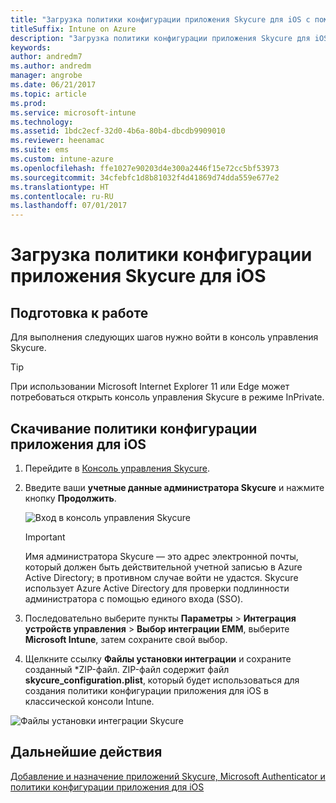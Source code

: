 ```yaml
---
title: "Загрузка политики конфигурации приложения Skycure для iOS с помощью Intune"
titleSuffix: Intune on Azure
description: "Загрузка политики конфигурации приложения Skycure для iOS с помощью Intune."
keywords: 
author: andredm7
ms.author: andredm
manager: angrobe
ms.date: 06/21/2017
ms.topic: article
ms.prod: 
ms.service: microsoft-intune
ms.technology: 
ms.assetid: 1bdc2ecf-32d0-4b6a-80b4-dbcdb9909010
ms.reviewer: heenamac
ms.suite: ems
ms.custom: intune-azure
ms.openlocfilehash: ffe1027e90203d4e300a2446f15e72cc5bf53973
ms.sourcegitcommit: 34cfebfc1d8b81032f4d41869d74dda559e677e2
ms.translationtype: HT
ms.contentlocale: ru-RU
ms.lasthandoff: 07/01/2017
---
```

# <a name="download-skycure-ios-app-configuration-policy"></a>Загрузка политики конфигурации приложения Skycure для iOS

## <a name="before-you-begin"></a>Подготовка к работе

Для выполнения следующих шагов нужно войти в консоль управления Skycure.

> [!TIP] 
> При использовании Microsoft Internet Explorer 11 или Edge может потребоваться открыть консоль управления Skycure в режиме InPrivate.

## <a name="to-download-the-ios-app-configuration-policy"></a>Скачивание политики конфигурации приложения для iOS

1.  Перейдите в [Консоль управления Skycure](https://aad.skycure.com).

2.  Введите ваши **учетные данные администратора Skycure** и нажмите кнопку **Продолжить**.

    ![Вход в консоль управления Skycure](./media/skycure-ios-app-1.png)

    > [!IMPORTANT] 
    > Имя администратора Skycure — это адрес электронной почты, который должен быть действительной учетной записью в Azure Active Directory; в противном случае войти не удастся. Skycure использует Azure Active Directory для проверки подлинности администратора с помощью единого входа (SSO).

3.  Последовательно выберите пункты **Параметры** &gt; **Интеграция устройств управления** &gt; **Выбор интеграции EMM**, выберите **Microsoft Intune**, затем сохраните свой выбор.

4.  Щелкните ссылку **Файлы установки интеграции** и сохраните созданный \*ZIP-файл. ZIP-файл содержит файл **skycure\_configuration.plist**, который будет использоваться для создания политики конфигурации приложения для iOS в классической консоли Intune.

![Файлы установки интеграции Skycure](./media/skycure-ios-app-2.png)

## <a name="next-steps"></a>Дальнейшие действия

[Добавление и назначение приложений Skycure, Microsoft Authenticator и политики конфигурации приложения для iOS](mtd-apps-ios-app-configuration-policy-add-assign.md)
